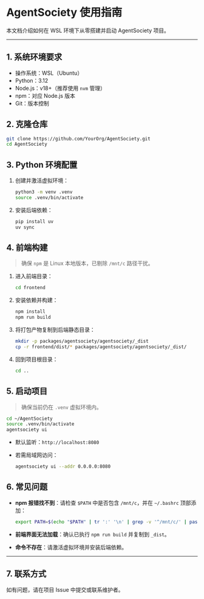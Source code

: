 # AgentSociety 使用指南

本文档介绍如何在 WSL 环境下从零搭建并启动 AgentSociety 项目。

---

## 1. 系统环境要求

* 操作系统：WSL（Ubuntu）
* Python：3.12
* Node.js：v18+（推荐使用 `nvm` 管理）
* npm：对应 Node.js 版本
* Git：版本控制

## 2. 克隆仓库

```bash
git clone https://github.com/YourOrg/AgentSociety.git
cd AgentSociety
```

## 3. Python 环境配置

1. 创建并激活虚拟环境：

   ```bash
   python3 -m venv .venv
   source .venv/bin/activate
   ```

2. 安装后端依赖：

   ```bash
   pip install uv
   uv sync
   ```

## 4. 前端构建

> 确保 `npm` 是 Linux 本地版本，已剔除 `/mnt/c` 路径干扰。

1. 进入前端目录：

   ```bash
   cd frontend
   ```

2. 安装依赖并构建：

   ```bash
   npm install
   npm run build
   ```

3. 将打包产物复制到后端静态目录：

   ```bash
   mkdir -p packages/agentsociety/agentsociety/_dist
   cp -r frontend/dist/* packages/agentsociety/agentsociety/_dist/
   ```

4. 回到项目根目录：

   ```bash
   cd ..
   ```

## 5. 启动项目

> 确保当前仍在 `.venv` 虚拟环境内。

```bash
cd ~/AgentSociety
source .venv/bin/activate
agentsociety ui
```

* 默认监听：`http://localhost:8080`
* 若需局域网访问：

  ```bash
  agentsociety ui --addr 0.0.0.0:8080
  ```

## 6. 常见问题

* **npm 报错找不到**：请检查 `$PATH` 中是否包含 `/mnt/c`，并在 `~/.bashrc` 顶部添加：

  ```bash
  export PATH=$(echo "$PATH" | tr ':' '\n' | grep -v '^/mnt/c/' | paste -sd':' -)
  ```
* **前端界面无法加载**：确认已执行 `npm run build` 并复制到 `_dist`。
* **命令不存在**：请激活虚拟环境并安装后端依赖。

---

## 7. 联系方式

如有问题，请在项目 Issue 中提交或联系维护者。
